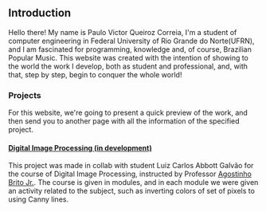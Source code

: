 ## Introduction

Hello there! My name is Paulo Victor Queiroz Correia, I'm a student of computer engineering in Federal University of Rio Grande do Norte(UFRN), and I am fascinated for programming, knowledge and, of course, Brazilian Popular Music.
This website was created with the intention of showing to the world the work I develop, both as student and professional, and, with that, step by step, begin to conquer the whole world! 
### Projects

For this website, we're going to present a quick preview of the work, and then send you to another page with all the information of the specified project.

#### [Digital Image Processing (in development)](https://paulovictorcorreia.github.io/DIP/)
This project was made in collab with student Luiz Carlos Abbott Galvão for the course of Digital Image Processing, instructed by Professor [Agostinho Brito Jr.](http://agostinhobritojr.github.io/). The course is given in modules, and in each module we were given an activity related to the subject, such as inverting colors of set of pixels to using Canny lines.
